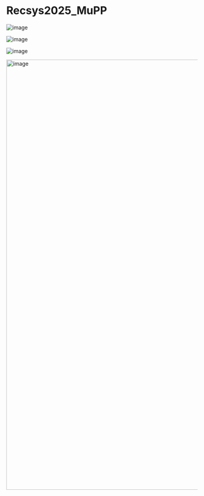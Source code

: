 # Recsys2025_MuPP

![image](https://github.com/user-attachments/assets/aa93fc93-fedc-439e-bf06-6a8c67fabc4c)


![image](https://github.com/user-attachments/assets/71469219-73c4-49c2-80d9-778f4de4f839)

![image](https://github.com/user-attachments/assets/f1d592bf-9069-4b63-a865-9edff9a5710d)

<img width="1131" alt="image" src="https://github.com/user-attachments/assets/c6c2a918-b4c7-492c-ae90-350742d4d2ad" />

